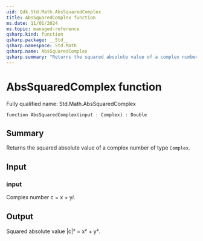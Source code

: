 ```yaml
---
uid: Qdk.Std.Math.AbsSquaredComplex
title: AbsSquaredComplex function
ms.date: 11/01/2024
ms.topic: managed-reference
qsharp.kind: function
qsharp.package: __Std__
qsharp.namespace: Std.Math
qsharp.name: AbsSquaredComplex
qsharp.summary: "Returns the squared absolute value of a complex number of type `Complex`."
---
```


# AbsSquaredComplex function

Fully qualified name: Std.Math.AbsSquaredComplex

```qsharp
function AbsSquaredComplex(input : Complex) : Double
```

## Summary
Returns the squared absolute value of a complex number of type
`Complex`.

## Input
### input
Complex number c = x + y𝑖.

## Output
Squared absolute value |c|² = x² + y².
